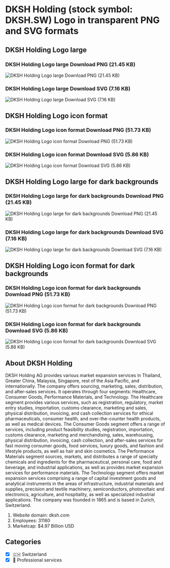 # DKSH Holding (stock symbol: DKSH.SW) Logo in transparent PNG and SVG formats

## DKSH Holding Logo large

### DKSH Holding Logo large Download PNG (21.45 KB)

![DKSH Holding Logo large Download PNG (21.45 KB)](/img/orig/DKSH.SW_BIG-78f66e9b.png)

### DKSH Holding Logo large Download SVG (7.16 KB)

![DKSH Holding Logo large Download SVG (7.16 KB)](/img/orig/DKSH.SW_BIG-abb591df.svg)

## DKSH Holding Logo icon format

### DKSH Holding Logo icon format Download PNG (51.73 KB)

![DKSH Holding Logo icon format Download PNG (51.73 KB)](/img/orig/DKSH.SW-e0cd9f3f.png)

### DKSH Holding Logo icon format Download SVG (5.86 KB)

![DKSH Holding Logo icon format Download SVG (5.86 KB)](/img/orig/DKSH.SW-d715132f.svg)

## DKSH Holding Logo large for dark backgrounds

### DKSH Holding Logo large for dark backgrounds Download PNG (21.45 KB)

![DKSH Holding Logo large for dark backgrounds Download PNG (21.45 KB)](/img/orig/DKSH.SW_BIG.D-32bc70cf.png)

### DKSH Holding Logo large for dark backgrounds Download SVG (7.16 KB)

![DKSH Holding Logo large for dark backgrounds Download SVG (7.16 KB)](/img/orig/DKSH.SW_BIG.D-a6b8e282.svg)

## DKSH Holding Logo icon format for dark backgrounds

### DKSH Holding Logo icon format for dark backgrounds Download PNG (51.73 KB)

![DKSH Holding Logo icon format for dark backgrounds Download PNG (51.73 KB)](/img/orig/DKSH.SW.D-ca1d51d5.png)

### DKSH Holding Logo icon format for dark backgrounds Download SVG (5.86 KB)

![DKSH Holding Logo icon format for dark backgrounds Download SVG (5.86 KB)](/img/orig/DKSH.SW.D-339cb64d.svg)

## About DKSH Holding

DKSH Holding AG provides various market expansion services in Thailand, Greater China, Malaysia, Singapore, rest of the Asia Pacific, and internationally. The company offers sourcing, marketing, sales, distribution, and after-sales services. It operates through four segments: Healthcare, Consumer Goods, Performance Materials, and Technology. The Healthcare segment provides various services, such as registration, regulatory, market entry studies, importation, customs clearance, marketing and sales, physical distribution, invoicing, and cash collection services for ethical pharmaceuticals, consumer health, and over-the-counter health products, as well as medical devices. The Consumer Goods segment offers a range of services, including product feasibility studies, registration, importation, customs clearance, marketing and merchandising, sales, warehousing, physical distribution, invoicing, cash collection, and after-sales services for fast moving consumer goods, food services, luxury goods, and fashion and lifestyle products, as well as hair and skin cosmetics. The Performance Materials segment sources, markets, and distributes a range of specialty chemicals and ingredients for the pharmaceutical, personal care, food and beverage, and industrial applications, as well as provides market expansion services for performance materials. The Technology segment offers market expansion services comprising a range of capital investment goods and analytical instruments in the areas of infrastructure, industrial materials and supplies, precision and textile machinery, semiconductors, photovoltaic and electronics, agriculture, and hospitality, as well as specialized industrial applications. The company was founded in 1865 and is based in Zurich, Switzerland.

1. Website domain: dksh.com
2. Employees: 31160
3. Marketcap: $4.97 Billion USD


## Categories
- [x] 🇨🇭 Switzerland
- [x] 💼 Professional services
